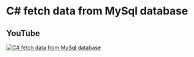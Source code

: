 # C# fetch data from MySql database

## YouTube

[![C# fetch data from MySql database](https://img.youtube.com/vi/Die4mKMQ1_8/hqdefault.jpg)](https://www.youtube.com/watch?v=Die4mKMQ1_8)